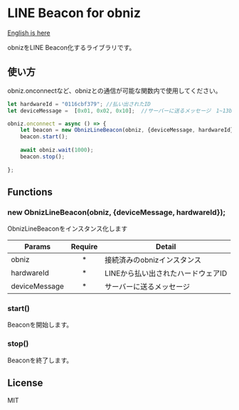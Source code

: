 # LINE Beacon for obniz

[English is here](./README.md)


obnizをLINE Beacon化するライブラリです。


## 使い方

obniz.onconnectなど、obnizとの通信が可能な関数内で使用してください。

```javascript
let hardwareId = "0116cbf379"; //払い出されたID
let deviceMessage =  [0x01, 0x02, 0x10];  //サーバーに送るメッセージ　1~13byte

obniz.onconnect = async () => {
    let beacon = new ObnizLineBeacon(obniz, {deviceMessage, hardwareId});
    beacon.start();
 
    await obniz.wait(1000);
    beacon.stop();
    
};
```

## Functions
### new ObnizLineBeacon(obniz, {deviceMessage, hardwareId});

ObnizLineBeaconをインスタンス化します

|  Params  |  Require  |  Detail  |
| ---- |  :----: | ---- |
|  obniz  | * |  接続済みのobnizインスタンス  |
|  hardwareId  |  * |  LINEから払い出されたハードウェアID  |
|  deviceMessage  | * |   サーバーに送るメッセージ  |

### start()

Beaconを開始します。

### stop()

Beaconを終了します。



## License
MIT
